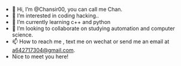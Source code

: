 - 👋 Hi, I’m @Chansir00, you can call me Chan.
- 👀 I’m interested in coding hacking..
- 🌱 I’m currently learning c++ and python
- 💞️ I’m looking to collaborate on studying automation and computer science.
- 📫 How to reach me , text me on wechat or send me an email at a642717304@gmail.com.
- Nice to meet you here!

<!---
Chansir00/Chansir00 is a ✨ special ✨ repository because its `README.md` (this file) appears on your GitHub profile.
You can click the Preview link to take a look at your changes.
--->
